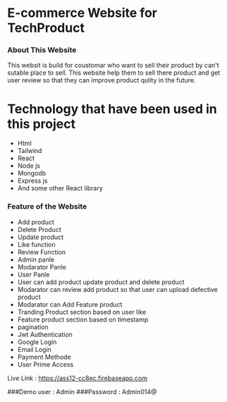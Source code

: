 # E-commerce Website for TechProduct

### About This Website
This websit is build for coustomar who want to sell their product by can't sutable place to sell. This website help them to sell there product and get user review so that they can improve product qulity in the future.

# Technology that have been used in this project
- Html
- Tailwind
- React
- Node js
- Mongodb
- Express js
- And some other React library

### Feature of the Website
- Add product
- Delete Product
- Update product
- Like function
- Review Function
- Admin panle
- Modarator Panle
- User Panle
- User can add product update product and delete product
- Modarator can review add product so that user can upload defective product
- Modarator can Add Feature product
- Tranding Product section based on user like
- Feature product section based on timestamp
- pagination
- Jwt Authentication
- Google Login
- Email Login
- Payment Methode
- User Prime Access

Live Link : https://ass12-cc8ec.firebaseapp.com

###Demo user : Admin
###Password :  Admin014@
